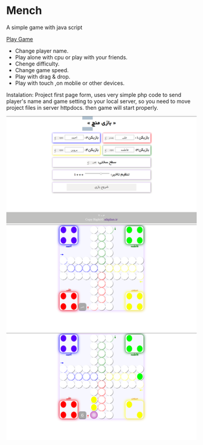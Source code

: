 # Mench
A simple game with java script

[Play Game ](https://aligilan.ir/games/mench/index.html)

- Change player name. <br>
- Play alone with cpu or play with your friends. <br>
- Chenge difficulty. <br>
- Change game speed. <br>
- Play with drag & drop. <br>
- Play with touch ,on moblie or other devices. <br>

Instalation:
Project first page form, uses very simple php code to send player's name and game setting to your local server,
so you need to move project files in server httpdocs. then game will start properly.

![Screenshot](image/preview1.png)
![Screenshot](image/preview2.png)
![Screenshot](image/preview3.png)
